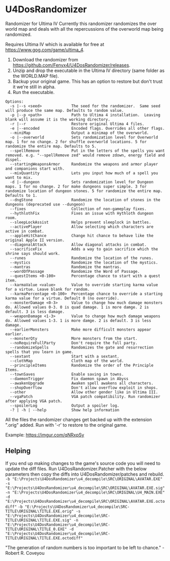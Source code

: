 # U4DosRandomizer
Randomizer for Ultima IV
Currently this randomizer randomizes the over world map and deals with all the repercussions of the overworld map being randomized.

Requires Ultima IV which is available for free at https://www.gog.com/game/ultima_4.

1. Download the randomizer from https://github.com/Fenyx4/U4DosRandomizer/releases.
1. Unzip and drop the executable in the Ultima IV directory (same folder as the WORLD.MAP file).
1. Backup your original game. This has an option to restore but don't trust it we're still in alpha.
1. Run the executable.

```
Options:
  -s |--s <seed>             The seed for the randomizer.  Same seed will produce the same map. Defaults to random value.
  -p |--p <path>             Path to Ultima 4 installation.  Leaving blank will assume it is the working directory.
  -r |--r                    Restore original Ultima 4 files.
  -e |--encoded              Encoded flags. Overrides all other flags.
  --miniMap                  Output a minimap of the overworld.
  -o |--overworld            Sets randomization level for Overworld map. 1 for no change. 2 for shuffle overworld locations. 5 for randomize the entire map. Defaults to 5.
  --spellRemove              Put in the letters of the spells you want removed. e.g. "--spellRemove zed" would remove zdown, energy field and dispel.
  --startingWeaponsArmor     Randomize the weapons and armor player and companions start with.
  --mixQuantity              Lets you input how much of a spell you want to mix.
  -d |--dungeon              Sets randomization level for Dungeon maps. 1 for no change. 2 for make dungeons super simple. 3 for randomize location of dungeon stones. 5 for randomize the entire map. Defaults to 1.
  --dngStone                 Randomize the location of stones in the dungeons (deprecated use --dungeon)
  --fixes                    Collection of non-gameplay fixes.
  --hythlothFix              Fixes an issue with Hythloth dungeon room.
  --sleepLockAssist          Helps prevent sleeplock in battles.
  --activePlayer             Allow selecting which characters are active in combat.
  --appleHitChance           Change hit chance to behave like the original Apple II version.
  --diagonalAttack           Allow diagonal attacks in combat.
  --sacrificeFix             Adds a way to gain sacrifice which the shrine says should work.
  --runes                    Randomize the location of the runes.
  --mystics                  Randomize the location of the mystics.
  --mantras                  Randomize the mantras.
  --wordOfPassage            Randomize the Word of Passage.
  --questItems <0-100>       Percentage chance to start with a quest item.
  --karmaValue <value>       Value to override starting karma value for a virtue. Leave blank for random.
  --karmaPercentage <0-100>  Percentage chance to override a starting karma value for a virtue. Default 0 (no override).
  --monsterDamage <0-3>      Value to change how much damage monsters do. Allowed values 0-3. 0 is quad damage. 1 is more damge. 2 is default. 3 is less damage.
  --weaponDamage <1-3>       Value to change how much damage weapons do. Allowed values 1-3. 1 is more damge. 2 is default. 3 is less damage.
  --earlierMonsters          Make more difficult monsters appear earlier.
  --monsterQty               More monsters from the start.
  --noRequireFullParty       Don't require the full party.
  --randomizeSpells          Randomizes the gate and resurrection spells that you learn in game.
  --sextant                  Start with a sextant.
  --clothMap                 Cloth map of the world.
  --principleItems           Randomize the order of the Principle Items.
  --townSaves                Enable saving in towns.
  --daemonTrigger            Fix daemon spawn in Abyss
  --awakenUpgrade            Awaken spell awakens all characters.
  --shopOverflow             Don't allow overflow exploit in shops.
  --other                    Allow other gender like in Ultima III.
  --vgaPatch                 VGA patch compatibility. Run randomizer after applying VGA patch.
  --spoilerLog               Output a spoiler log.
  -? | -h | --help           Show help information
```
  
All the files the randomizer changes get backed up with the extension ".orig" added. Run with '-r' to restore to the original game.

Example: https://imgur.com/qNRxpSy

## Helping

If you end up making changes to the game's source code you will need to update the diff files. Run U4DosRandomizer.Patcher with the below parameters then copy the diffs into U4DosRandomizer/patches and rebuild.
```-b "E:\Projects\U4DosRandomizer\u4_decompile\SRC\ORIGINAL\AVATAR.EXE" -s "E:\Projects\U4DosRandomizer\u4_decompile\SRC\ORIGINAL\AVATAR.EXE.sig" -n "E:\Projects\U4DosRandomizer\u4_decompile\SRC\ORIGINAL\U4_MAIN.EXE" -d "E:\Projects\U4DosRandomizer\u4_decompile\SRC\ORIGINAL\AVATAR.EXE.octodiff"```
```-b "E:\Projects\U4DosRandomizer\u4_decompile\SRC-TITLE\ORIGINAL\TITLE.EXE.orig" -s "E:\Projects\U4DosRandomizer\u4_decompile\SRC-TITLE\ORIGINAL\TITLE.EXE.sig" -n "E:\Projects\U4DosRandomizer\u4_decompile\SRC-TITLE\ORIGINAL\TITLE_0.EXE" -d "E:\Projects\U4DosRandomizer\u4_decompile\SRC-TITLE\ORIGINAL\TITLE.EXE.octodiff"```

"The generation of random numbers is too important to be left to chance." - Robert R. Coveyou
